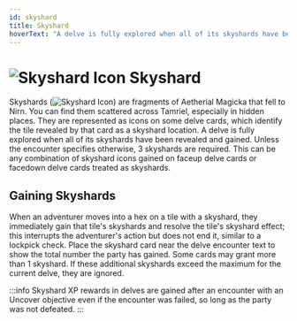 ```yaml
---
id: skyshard
title: Skyshard
hoverText: "A delve is fully explored when all of its skyshards have been revealed and gained. Unless the encounter specifies otherwise, 3 skyshards are required."
---
```


# <img src="/icons/skyshard.svg" alt="Skyshard Icon" /> Skyshard

Skyshards (<img src="/icons/skyshard.svg" alt="Skyshard Icon" class="icon-svg" />) are fragments of Aetherial Magicka that fell to Nirn. You can find them scattered across Tamriel, especially in hidden places. They are represented as icons on some delve cards, which identify the tile revealed by that card as a skyshard location. A delve is fully explored when all of its skyshards have been revealed and gained. Unless the encounter specifies otherwise, 3 skyshards are required. This can be any combination of skyshard icons gained on faceup delve cards or facedown delve cards treated as skyshards.

## Gaining Skyshards

When an adventurer moves into a hex on a tile with a skyshard, they immediately gain that tile's skyshards and resolve the tile's skyshard effect; this interrupts the adventurer's action but does not end it, similar to a lockpick check.
Place the skyshard card near the delve encounter text to show the total number the party has gained. Some cards may grant more than 1 skyshard. If these additional skyshards exceed the maximum for the current delve, they are ignored.

:::info
Skyshard XP rewards in delves are gained after an encounter with an Uncover objective even if the encounter was failed, so long as the party was not defeated.
:::
